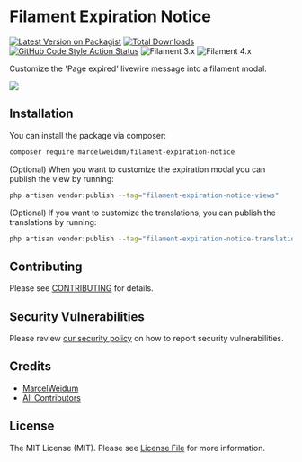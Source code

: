 # Filament Expiration Notice

[![Latest Version on Packagist](https://img.shields.io/packagist/v/marcelweidum/filament-expiration-notice.svg)](https://packagist.org/packages/marcelweidum/filament-expiration-notice)
[![Total Downloads](https://img.shields.io/packagist/dt/marcelweidum/filament-expiration-notice.svg)](https://packagist.org/packages/marcelweidum/filament-expiration-notice)
[![GitHub Code Style Action Status](https://img.shields.io/github/actions/workflow/status/marcelweidum/filament-expiration-notice/pint.yml?branch=main&label=code%20style)](https://github.com/marcelweidum/filament-expiration-notice/actions?query=workflow%3A"Fix+PHP+code+styling"+branch%3Amain)
![Filament 3.x](https://img.shields.io/badge/Filament-3.x-EBB304)
![Filament 4.x](https://img.shields.io/badge/Filament-4.x-007ec6)

Customize the 'Page expired' livewire message into a filament modal.

[<img src="https://github.com/MarcelWeidum/filament-expiration-notice/raw/main/art/screenshot.png">](https://github.com/MarcelWeidum/filament-expiration-notice)

## Installation

You can install the package via composer:

```bash
composer require marcelweidum/filament-expiration-notice
```

(Optional) When you want to customize the expiration modal you can publish the view by running:

```bash
php artisan vendor:publish --tag="filament-expiration-notice-views"
```

(Optional) If you want to customize the translations, you can publish the translations by running:

```bash
php artisan vendor:publish --tag="filament-expiration-notice-translations"
```

## Contributing

Please see [CONTRIBUTING](.github/CONTRIBUTING.md) for details.

## Security Vulnerabilities

Please review [our security policy](../../security/policy) on how to report security vulnerabilities.

## Credits

- [MarcelWeidum](https://github.com/MarcelWeidum)
- [All Contributors](../../contributors)

## License

The MIT License (MIT). Please see [License File](LICENSE.md) for more information.
